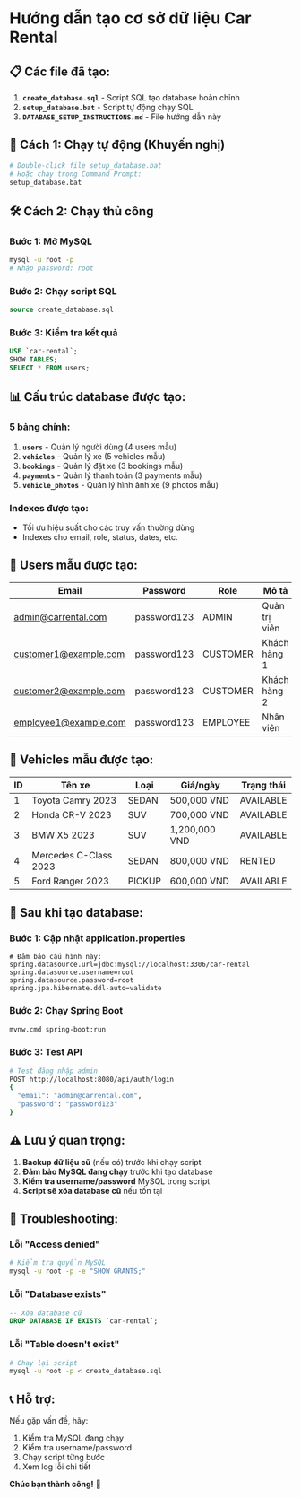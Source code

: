 # Hướng dẫn tạo cơ sở dữ liệu Car Rental

## 📋 **Các file đã tạo:**

1. **`create_database.sql`** - Script SQL tạo database hoàn chỉnh
2. **`setup_database.bat`** - Script tự động chạy SQL
3. **`DATABASE_SETUP_INSTRUCTIONS.md`** - File hướng dẫn này

## 🚀 **Cách 1: Chạy tự động (Khuyến nghị)**

```bash
# Double-click file setup_database.bat
# Hoặc chạy trong Command Prompt:
setup_database.bat
```

## 🛠️ **Cách 2: Chạy thủ công**

### Bước 1: Mở MySQL
```bash
mysql -u root -p
# Nhập password: root
```

### Bước 2: Chạy script SQL
```sql
source create_database.sql
```

### Bước 3: Kiểm tra kết quả
```sql
USE `car-rental`;
SHOW TABLES;
SELECT * FROM users;
```

## 📊 **Cấu trúc database được tạo:**

### **5 bảng chính:**
1. **`users`** - Quản lý người dùng (4 users mẫu)
2. **`vehicles`** - Quản lý xe (5 vehicles mẫu)
3. **`bookings`** - Quản lý đặt xe (3 bookings mẫu)
4. **`payments`** - Quản lý thanh toán (3 payments mẫu)
5. **`vehicle_photos`** - Quản lý hình ảnh xe (9 photos mẫu)

### **Indexes được tạo:**
- Tối ưu hiệu suất cho các truy vấn thường dùng
- Indexes cho email, role, status, dates, etc.

## 👥 **Users mẫu được tạo:**

| Email | Password | Role | Mô tả |
|-------|----------|------|-------|
| admin@carrental.com | password123 | ADMIN | Quản trị viên |
| customer1@example.com | password123 | CUSTOMER | Khách hàng 1 |
| customer2@example.com | password123 | CUSTOMER | Khách hàng 2 |
| employee1@example.com | password123 | EMPLOYEE | Nhân viên |

## 🚗 **Vehicles mẫu được tạo:**

| ID | Tên xe | Loại | Giá/ngày | Trạng thái |
|----|--------|------|----------|------------|
| 1 | Toyota Camry 2023 | SEDAN | 500,000 VND | AVAILABLE |
| 2 | Honda CR-V 2023 | SUV | 700,000 VND | AVAILABLE |
| 3 | BMW X5 2023 | SUV | 1,200,000 VND | AVAILABLE |
| 4 | Mercedes C-Class 2023 | SEDAN | 800,000 VND | RENTED |
| 5 | Ford Ranger 2023 | PICKUP | 600,000 VND | AVAILABLE |

## 🔧 **Sau khi tạo database:**

### Bước 1: Cập nhật application.properties
```properties
# Đảm bảo cấu hình này:
spring.datasource.url=jdbc:mysql://localhost:3306/car-rental
spring.datasource.username=root
spring.datasource.password=root
spring.jpa.hibernate.ddl-auto=validate
```

### Bước 2: Chạy Spring Boot
```bash
mvnw.cmd spring-boot:run
```

### Bước 3: Test API
```bash
# Test đăng nhập admin
POST http://localhost:8080/api/auth/login
{
  "email": "admin@carrental.com",
  "password": "password123"
}
```

## ⚠️ **Lưu ý quan trọng:**

1. **Backup dữ liệu cũ** (nếu có) trước khi chạy script
2. **Đảm bảo MySQL đang chạy** trước khi tạo database
3. **Kiểm tra username/password** MySQL trong script
4. **Script sẽ xóa database cũ** nếu tồn tại

## 🐛 **Troubleshooting:**

### Lỗi "Access denied"
```bash
# Kiểm tra quyền MySQL
mysql -u root -p -e "SHOW GRANTS;"
```

### Lỗi "Database exists"
```sql
-- Xóa database cũ
DROP DATABASE IF EXISTS `car-rental`;
```

### Lỗi "Table doesn't exist"
```bash
# Chạy lại script
mysql -u root -p < create_database.sql
```

## 📞 **Hỗ trợ:**

Nếu gặp vấn đề, hãy:
1. Kiểm tra MySQL đang chạy
2. Kiểm tra username/password
3. Chạy script từng bước
4. Xem log lỗi chi tiết

**Chúc bạn thành công!** 🎉




